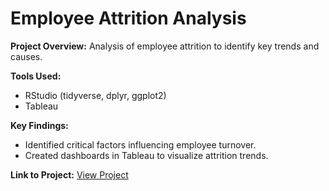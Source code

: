 # Employee Attrition Analysis

**Project Overview:**
Analysis of employee attrition to identify key trends and causes.

**Tools Used:**
- RStudio (tidyverse, dplyr, ggplot2)
- Tableau

**Key Findings:**
- Identified critical factors influencing employee turnover.
- Created dashboards in Tableau to visualize attrition trends.

**Link to Project:**
[View Project](link_to_github_or_report)
